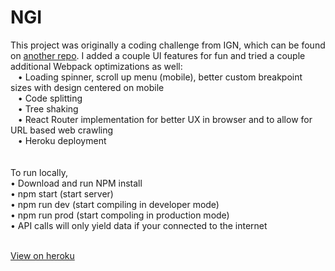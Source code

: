 # NGI

This project was originally a coding challenge from IGN, which can be found on <a href="https://github.com/jmbice/IGN-FE">another repo</a>. I added a couple UI features for fun and tried a couple additional Webpack optimizations as well: <br/> 
&nbsp;&nbsp;  • Loading spinner, scroll up menu (mobile), better custom breakpoint sizes with design centered on mobile <br/>
&nbsp;&nbsp;  • Code splitting<br/>
&nbsp;&nbsp;  • Tree shaking<br/>
&nbsp;&nbsp;  • React Router implementation for better UX in browser and to allow for URL based web crawling<br/>
&nbsp;&nbsp;  • Heroku deployment<br/>
<br/>
<br/>
To run locally, <br/>
  • Download and run NPM install<br/>
  • npm start (start server)<br/>
  • npm run dev (start compiling in developer mode)<br/>
  • npm run prod (start compoling in production mode)<br/>
  • API calls will only yield data if your connected to the internet<br/><br/>
  
<a href="http://jordanbice-news.herokuapp.com/">View on heroku </a>
